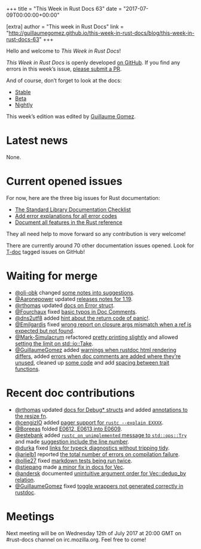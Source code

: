 +++
title = "This Week in Rust Docs 63"
date = "2017-07-09T00:00:00+00:00"

[extra]
author = "This week in Rust Docs"
link = "http://guillaumegomez.github.io/this-week-in-rust-docs/blog/this-week-in-rust-docs-63"
+++
<p>Hello and welcome to <em>This Week in Rust Docs</em>!</p>

<p><em>This Week in Rust Docs</em> is openly developed <a href="https://github.com/GuillaumeGomez/this-week-in-rust-docs">on GitHub</a>.
If you find any errors in this week’s issue, <a href="https://github.com/GuillaumeGomez/this-week-in-rust-docs/pulls">please submit a PR</a>.</p>

<p>And of course, don’t forget to look at the docs:</p>

<ul>
  <li><a href="https://doc.rust-lang.org/">Stable</a></li>
  <li><a href="https://doc.rust-lang.org/beta/">Beta</a></li>
  <li><a href="https://doc.rust-lang.org/nightly/">Nightly</a></li>
</ul>

<p>This week’s edition was edited by <a href="https://github.com/GuillaumeGomez">Guillaume Gomez</a>.</p>

<h1 id="latest-news">Latest news</h1>

<p>None.</p>

<h1 id="current-opened-issues">Current opened issues</h1>

<p>For now, here are the three big issues for Rust documentation:</p>

<ul>
  <li><a href="https://github.com/rust-lang/rust/issues/29329">The Standard Library Documentation Checklist</a></li>
  <li><a href="https://github.com/rust-lang/rust/issues/32777">Add error explanations for all error codes</a></li>
  <li><a href="https://github.com/rust-lang-nursery/reference/issues/9">Document all features in the Rust reference</a></li>
</ul>

<p>They all need help to move forward so any contribution is very welcome!</p>

<p>There are currently around 70 other documentation issues opened. Look for <a href="https://github.com/rust-lang/rust/labels/T-doc">T-doc</a> tagged issues on GitHub!</p>

<h1 id="waiting-for-merge">Waiting for merge</h1>

<ul>
  <li><a href="https://github.com/oli-obk">@oli-obk</a> changed <a href="https://github.com/rust-lang/rust/pull/42033">some notes into suggestions</a>.</li>
  <li><a href="https://github.com/Aaronepower">@Aaronepower</a> updated <a href="https://github.com/rust-lang/rust/pull/42503">releases notes for 1.19</a>.</li>
  <li><a href="https://github.com/rthomas">@rthomas</a> updated <a href="https://github.com/rust-lang/rust/pull/42837">docs on Error struct</a>.</li>
  <li><a href="https://github.com/Fourchaux">@Fourchaux</a> fixed <a href="https://github.com/rust-lang/rust/pull/42812">basic typos in Doc Comments</a>.</li>
  <li><a href="https://github.com/dns2utf8">@dns2utf8</a> added <a href="https://github.com/rust-lang/rust/pull/42670">hint about the return code of panic!</a>.</li>
  <li><a href="https://github.com/Emilgardis">@Emilgardis</a> fixed <a href="https://github.com/rust-lang/rust/pull/42270">wrong report on closure args mismatch when a ref is expected but not found</a>.</li>
  <li><a href="https://github.com/Mark-Simulacrum">@Mark-Simulacrum</a> refactored <a href="https://github.com/rust-lang/rust/pull/42897">pretty printing slightly</a> and allowed <a href="https://github.com/rust-lang/rust/pull/42697">setting the limit on std::io::Take</a>.</li>
  <li><a href="https://github.com/GuillaumeGomez">@GuillaumeGomez</a> added <a href="https://github.com/rust-lang/rust/pull/41991">warnings when rustdoc html rendering differs</a>, added <a href="https://github.com/rust-lang/rust/pull/43009">errors when doc comments are added where they’re unused</a>, cleaned up <a href="https://github.com/rust-lang/rust/pull/43006">some code</a> and add <a href="https://github.com/rust-lang/rust/pull/43130">spacing between trait functions</a>.</li>
</ul>

<h1 id="recent-doc-contributions">Recent doc contributions</h1>

<ul>
  <li><a href="https://github.com/rthomas">@rthomas</a> updated <a href="https://github.com/rust-lang/rust/pull/42836">docs for Debug* structs</a> and added <a href="https://github.com/rust-lang/rust/pull/43093">annotations to the resize fn</a>.</li>
  <li><a href="https://github.com/cengizIO">@cengizIO</a> added <a href="https://github.com/rust-lang/rust/pull/42732">pager support for <code class="highlighter-rouge">rustc --explain EXXXX</code></a>.</li>
  <li><a href="https://github.com/Boreeas">@Boreeas</a> folded <a href="https://github.com/rust-lang/rust/pull/42996">E0612, E0613 into E0609</a>.</li>
  <li><a href="https://github.com/estebank">@estebank</a> added <a href="https://github.com/rust-lang/rust/pull/43001"><code class="highlighter-rouge">rustc_on_unimplemented</code> message to <code class="highlighter-rouge">std::ops::Try</code></a> and made <a href="https://github.com/rust-lang/rust/pull/42904">suggestion include the line number</a>.</li>
  <li><a href="https://github.com/durka">@durka</a> fixed <a href="https://github.com/rust-lang/rust/pull/43075">links for typeck diagnostics without tripping tidy</a>.</li>
  <li><a href="https://github.com/arielb1">@arielb1</a> reported <a href="https://github.com/rust-lang/rust/pull/43015">the total number of errors on compilation failure</a>.</li>
  <li><a href="https://github.com/ollie27">@ollie27</a> fixed <a href="https://github.com/rust-lang/rust/pull/43068">markdown tests being run twice</a>.</li>
  <li><a href="https://github.com/stjepang">@stjepang</a> made <a href="https://github.com/rust-lang/rust/pull/43050">a minor fix in docs for Vec</a>.</li>
  <li><a href="https://github.com/andersk">@andersk</a> documented <a href="https://github.com/rust-lang/rust/pull/43041">unintuitive argument order for Vec::dedup_by relation</a>.</li>
  <li><a href="https://github.com/GuillaumeGomez">@GuillaumeGomez</a> fixed <a href="https://github.com/rust-lang/rust/pull/42972">toggle wrappers not generated correctly in rustdoc</a>.</li>
</ul>

<h1 id="meetings">Meetings</h1>

<p>Next meeting will be on Wednesday 12th of July 2017 at 20:00 GMT on #rust-docs channel on irc.mozilla.org. Feel free to come!</p>
